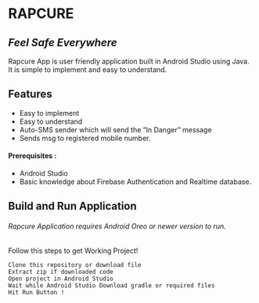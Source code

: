 # RAPCURE
## _Feel Safe Everywhere_


Rapcure App is user friendly application built in Android Studio using Java.
It is simple to implement and easy to understand.


## Features

- Easy to implement
- Easy to understand
- Auto-SMS sender which will send the “In Danger” message
- Sends msg to registered mobile number.

#### Prerequisites :
- Android Studio
- Basic knowledge about Firebase Authentication and Realtime database.
## Build and Run Application

###### Rapcure Application requires Android Oreo or newer version to run.
Follow this steps to get Working Project!
```
Clone this repository or download file
Extract zip if downloaded code
Open project in Android Studio
Wait while Android Studio Download gradle or required files
Hit Run Button !
